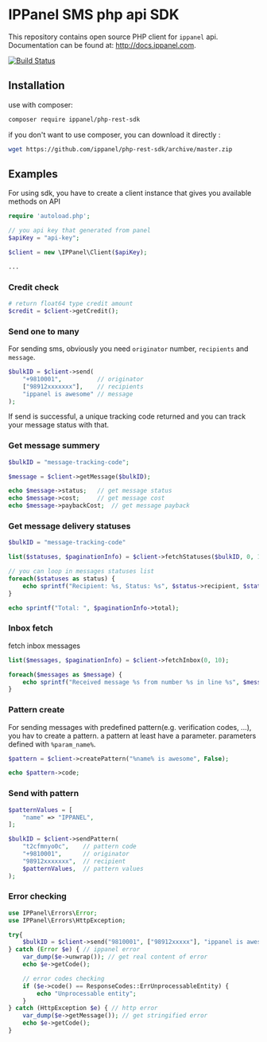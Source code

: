 # IPPanel SMS php api SDK

This repository contains open source PHP client for `ippanel` api. Documentation can be found at: <http://docs.ippanel.com>.

[![Build Status](https://travis-ci.org/ippanel/php-rest-sdk.svg?branch=master)](https://travis-ci.org/ippanel/php-rest-sdk)

## Installation

use with composer:

```bash
composer require ippanel/php-rest-sdk
```

if you don't want to use composer, you can download it directly :

```bash
wget https://github.com/ippanel/php-rest-sdk/archive/master.zip
```

## Examples

For using sdk, you have to create a client instance that gives you available methods on API

```php
require 'autoload.php';

// you api key that generated from panel
$apiKey = "api-key";

$client = new \IPPanel\Client($apiKey);

...
```

### Credit check

```php
# return float64 type credit amount
$credit = $client->getCredit();

```

### Send one to many

For sending sms, obviously you need `originator` number, `recipients` and `message`.

```php
$bulkID = $client->send(
    "+9810001",          // originator
    ["98912xxxxxxx"],    // recipients
    "ippanel is awesome" // message
);

```

If send is successful, a unique tracking code returned and you can track your message status with that.

### Get message summery

```php
$bulkID = "message-tracking-code";

$message = $client->getMessage($bulkID);

echo $message->status;   // get message status
echo $message->cost;     // get message cost
echo $message->paybackCost;  // get message payback
```

### Get message delivery statuses

```php
$bulkID = "message-tracking-code"

list($statuses, $paginationInfo) = $client->fetchStatuses($bulkID, 0, 10)

// you can loop in messages statuses list
foreach($statuses as status) {
    echo sprintf("Recipient: %s, Status: %s", $status->recipient, $status->status);
}

echo sprintf("Total: ", $paginationInfo->total);
```

### Inbox fetch

fetch inbox messages

```php
list($messages, $paginationInfo) = $client->fetchInbox(0, 10);

foreach($messages as $message) {
    echo sprintf("Received message %s from number %s in line %s", $message->message, $message->sender, $message->number);
}
```

### Pattern create

For sending messages with predefined pattern(e.g. verification codes, ...), you hav to create a pattern. a pattern at least have a parameter. parameters defined with `%param_name%`.

```php
$pattern = $client->createPattern("%name% is awesome", False);

echo $pattern->code;
```

### Send with pattern

```php
$patternValues = [
    "name" => "IPPANEL",
];

$bulkID = $client->sendPattern(
    "t2cfmnyo0c",    // pattern code
    "+9810001",      // originator
    "98912xxxxxxx",  // recipient
    $patternValues,  // pattern values
);
```

### Error checking

```php
use IPPanel\Errors\Error;
use IPPanel\Errors\HttpException;

try{
    $bulkID = $client->send("9810001", ["98912xxxxx"], "ippanel is awesome");
} catch (Error $e) { // ippanel error
    var_dump($e->unwrap()); // get real content of error
    echo $e->getCode();

    // error codes checking
    if ($e->code() == ResponseCodes::ErrUnprocessableEntity) {
        echo "Unprocessable entity";
    }
} catch (HttpException $e) { // http error
    var_dump($e->getMessage()); // get stringified error
    echo $e->getCode();
}
```
